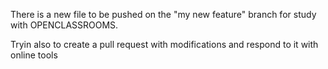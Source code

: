 There is a new file to be pushed on the "my new feature" branch for study with OPENCLASSROOMS.

Tryin also to create a pull request with modifications and respond to it with online tools
